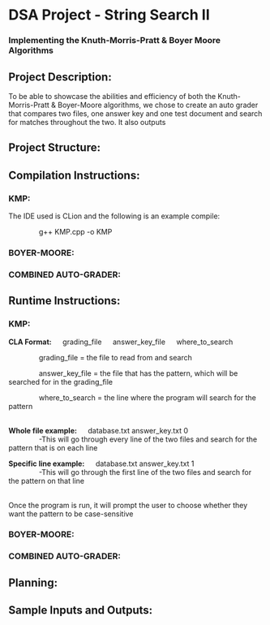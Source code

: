# DSA Project - String Search II
### Implementing the Knuth-Morris-Pratt & Boyer Moore Algorithms
## Project Description:
To be able to showcase the abilities and efficiency of both the Knuth-Morris-Pratt & Boyer-Moore algorithms, we chose to create an auto grader that compares two files, one answer key and one test document and search for matches throughout the two. It also outputs 
## Project Structure:
## Compilation Instructions: 
### KMP: 
The IDE used is CLion and the following is an example compile:

&emsp;&emsp;&emsp;&emsp; g++ KMP.cpp -o KMP

### BOYER-MOORE:

### COMBINED AUTO-GRADER:

## Runtime Instructions:
### KMP:
**CLA Format:** &emsp; grading_file &emsp; answer_key_file &emsp; where_to_search

&emsp;&emsp;&emsp;&emsp; grading_file = the file to read from and search

&emsp;&emsp;&emsp;&emsp; answer_key_file = the file that has the pattern, which will be searched for in the grading_file

&emsp;&emsp;&emsp;&emsp; where_to_search = the line where the program will search for the pattern
</br></br>

**Whole file example:** &emsp; database.txt answer_key.txt 0
</br>
&emsp;&emsp;&emsp;&emsp; -This will go through every line of the two files and search for the pattern that is on each line

**Specific line example:** &emsp; database.txt answer_key.txt 1
</br>
&emsp;&emsp;&emsp;&emsp; -This will go through the first line of the two files and search for the pattern on that line
</br></br>

Once the program is run, it will prompt the user to choose whether they want the pattern to be case-sensitive

### BOYER-MOORE:

### COMBINED AUTO-GRADER:

## Planning: 
## Sample Inputs and Outputs:
